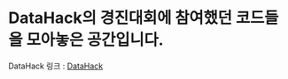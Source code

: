 # DataHack의 경진대회에 참여했던 코드들을 모아놓은 공간입니다.
DataHack 링크 : [DataHack](https://datahack.analyticsvidhya.com/)
